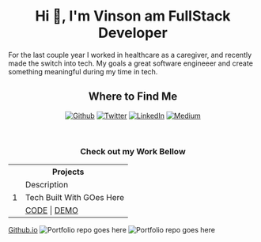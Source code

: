 <h1 align="center">Hi 👋, I'm Vinson am FullStack Developer </h1>
<p>
 For the last couple year I worked in healthcare as a caregiver, and recently made the switch into tech. My goals a great software engineeer and create something meaningful during my time in tech. 
</p>

<h2 align="center">Where to Find Me</h2>

<p align="center">
  <a href="https://github.com/vinson-han" target="_blank"><img alt="Github" src="https://img.shields.io/badge/GitHub-%2312100E.svg?&style=for-the-badge&logo=Github&logoColor=white" /></a>
  <a href="https://twitter.com/Vinson__Han" target="_blank"><img alt="Twitter" src="https://img.shields.io/badge/twitter-%231DA1F2.svg?&style=for-the-badge&logo=twitter&logoColor=white" /></a>
  <a href="https://www.linkedin.com/in/vinson-habn" target="_blank"><img alt="LinkedIn" src="https://img.shields.io/badge/linkedin-%230077B5.svg?&style=for-the-badge&logo=linkedin&logoColor=white" /></a> <a href="https://medium.com/@th.guibert" target="_blank"><img alt="Medium" src="https://img.shields.io/badge/medium-%2312100E.svg?&style=for-the-badge&logo=medium&logoColor=white" /></a>
</p>






</br>
<h3 align="center">Check out my Work Bellow</h3>




<table>
  <tr>
    <th colspan="4">Projects</th>
  </tr>
   <tr>
    <td colspan='3' rowspan='3'>1</td>
    <td>Description</td>
  </tr>
    <tr>
      <td>Tech Built With GOes Here</td>
  </tr>
    <td>
      <a href="https://github.com/vinson-han/vinson-han.github.io">CODE</a> |
      <a href="#">DEMO</a>
    </td>
  </tr>
</table>







[Github.io](https://vinson-han.github.io)
![Portfolio repo goes here]()
![Portfolio repo goes here](https://github.com/vinson-han/vinson-han.github.io)





